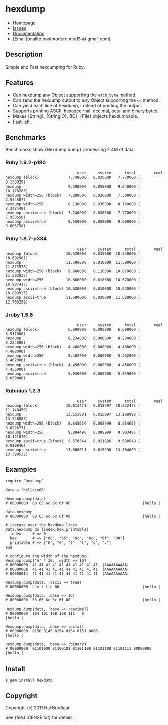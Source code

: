 # hexdump

* [Homepage](http://github.com/postmoderm/hexdump)
* [Issues](http://github.com/postmoderm/hexdump/issues)
* [Documentation](http://rubydoc.info/gems/hexdump/frames)
* [Email](mailto:postmodern.mod3 at gmail.com)

## Description

Simple and Fast hexdumping for Ruby.

## Features

* Can hexdump any Object supporting the `each_byte` method.
* Can send the hexdump output to any Object supporting the `<<` method.
* Can yield each line of hexdump, instead of printing the output.
* Supports printing ASCII, hexadecimal, decimal, octal and binary bytes.
* Makes {String}, {StringIO}, {IO}, {File} objects hexdumpable.
* Fast-ish.

## Benchmarks

Benchmarks show {Hexdump.dump} processing 2.4M of data.

### Ruby 1.9.2-p180

                                    user     system      total        real
    hexdump (block)             7.740000   0.030000   7.770000 (  8.138029)
    hexdump                     9.590000   0.050000   9.640000 ( 10.178203)
    hexdump width=256 (block)   7.280000   0.020000   7.300000 (  7.534507)
    hexdump width=256           8.130000   0.030000   8.160000 (  8.342448)
    hexdump ascii=true (block)  7.740000   0.030000   7.770000 (  7.958550)
    hexdump ascii=true          9.550000   0.050000   9.600000 (  9.803758)

### Ruby 1.8.7-p334

                                    user     system      total        real
    hexdump (block)            10.520000   0.010000  10.530000 ( 10.692901)
    hexdump                    11.580000   0.010000  11.590000 ( 11.873978)
    hexdump width=256 (block)   9.960000   0.110000  10.070000 ( 11.592033)
    hexdump width=256          10.660000   0.010000  10.670000 ( 10.987417)
    hexdump ascii=true (block) 10.620000   0.010000  10.630000 ( 10.899925)
    hexdump ascii=true         11.590000   0.030000  11.620000 ( 12.765259)

### Jruby 1.5.6

                                    user     system      total        real
    hexdump (block)             6.690000   0.000000   6.690000 (  6.517000)
    hexdump                     8.234000   0.000000   8.234000 (  8.234000)
    hexdump width=256 (block)   4.488000   0.000000   4.488000 (  4.488000)
    hexdump width=256           5.462000   0.000000   5.462000 (  5.462000)
    hexdump ascii=true (block)  4.456000   0.000000   4.456000 (  4.456000)
    hexdump ascii=true          5.039000   0.000000   5.039000 (  5.039000)

### Rubinius 1.2.3

                                    user     system      total        real
    hexdump (block)            10.013478   0.018997  10.032475 ( 11.148450)
    hexdump                    13.153001   0.015997  13.168998 ( 13.740888)
    hexdump width=256 (block)   8.845656   0.008999   8.854655 (  9.022673)
    hexdump width=256           9.894496   0.008999   9.903495 ( 10.121070)
    hexdump ascii=true (block)  9.576544   0.021996   9.598540 (  9.810846)
    hexdump ascii=true         13.088011   0.015998  13.104009 ( 13.390532)

## Examples

    require 'hexdump'

    data = "hello\x00"

    Hexdump.dump(data)
    # 00000000  68 65 6c 6c 6f 00                                |hello.|
    
    data.hexdump
    # 00000000  68 65 6c 6c 6f 00                                |hello.|

    # iterate over the hexdump lines
    data.hexdump do |index,hex,printable|
      index     # => 0
      hex       # => ["68", "65", "6c", "6c", "6f", "00"]
      printable # => ["h", "e", "l", "l", "o", "."]
    end

    # configure the width of the hexdump
    Hexdump.dump('A' * 30, :width => 10)
    # 00000000  41 41 41 41 41 41 41 41 41 41  |AAAAAAAAAA|
    # 0000000a  41 41 41 41 41 41 41 41 41 41  |AAAAAAAAAA|
    # 00000014  41 41 41 41 41 41 41 41 41 41  |AAAAAAAAAA|

    Hexdump.dump(data, :ascii => true)
    # 00000000  h e l l o 00                                     |hello.|

    Hexdump.dump(data, :base => 16)
    # 00000000  68 65 6c 6c 6f 00                                |hello.|

    Hexdump.dump(data, :base => :decimal)
    # 00000000  104 101 108 108 111   0                                          |hello.|

    Hexdump.dump(data, :base => :octal)
    # 00000000  0150 0145 0154 0154 0157 0000                                                    |hello.|

    Hexdump.dump(data, :base => :binary)
    # 00000000  01101000 01100101 01101100 01101100 01101111 00000000                                                                                            |hello.|

## Install

    $ gem install hexdump

## Copyright

Copyright (c) 2011 Hal Brodigan

See {file:LICENSE.txt} for details.
